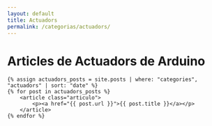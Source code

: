 ```yaml
---
layout: default
title: Actuadors
permalink: /categorias/actuadors/
---
```


<div class="blog-container">
    <h1>Articles de Actuadors de Arduino</h1>

    {% assign actuadors_posts = site.posts | where: "categories", "actuadors" | sort: "date" %}
    {% for post in actuadors_posts %}
        <article class="articulo">
            <p><a href="{{ post.url }}">{{ post.title }}</a></p>
        </article>
    {% endfor %}
</div>
